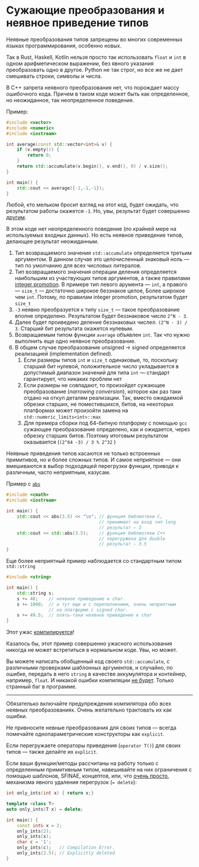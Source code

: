 # Сужающие преобразования и неявное приведение типов

Неявные преобразования типов запрещены во многих современных языках программирования, особенно новых.

Так в Rust, Haskell, Kotlin нельзя просто так использовать `float` и `int` в одном арифметическом выражении, без явного указания преобразовать одно в другое. Python не так строг, но все же не дает смешивать строки, символы и числа.

В С++ запрета неявного преобразования нет, что порождает массу ошибочного кода. Причем в таком коде может быть как определенное, но неожиданное, так неопределенное поведение.

Пример:

```C++
#include <vector>
#include <numeric>
#include <iostream>

int average(const std::vector<int>& v) {
    if (v.empty()) {
        return 0;
    }
    return std::accumulate(v.begin(), v.end(), 0) / v.size();
}

int main() {
    std::cout << average({-1,-1,-1});
}
```

Любой, кто мельком бросит взгляд на этот код, будет ожидать, что результатом работы окажется `-1`.
Но, увы, результат будет совершенно [другим](https://godbolt.org/z/6GEs4q).

В этом коде нет неопределенного поведение (по крайней мере на используемых входных данных). Но есть неявное приведение типов, делающее результат неожиданным.

1. Тип возвращаемого значения `std::accumulate` определяется третьим аргументом. В данном случае это целочисленный знаковый ноль — тип по умолчанию для всех числовых литералов.
2. Тип возвращаемого значения операции деления определяется наибольшим из участвующих типов аргументов, а также правилами [integer promotion](https://wiki.sei.cmu.edu/confluence/display/c/INT02-C.+Understand+integer+conversion+rules). В примере тип левого арумента — `int`, а правого — `size_t` — достаточно широкое беззнакое целое, Более широкое чем `int`. Потому, по правилам integer promotion, результатом будет `size_t`
3. `-3` неявно преобразуется к типу `size_t` — такое преобразование вполне определено. Результатом будет беззнаковое число `2^N - 3`.
4. Далее будет проиведено деление беззнаковых числел. `(2^N - 3) / 3`. Старший бит результата окажется нулевым.
5. Возвращаемым типом функции `average` объявлен `int`. Так что нужно выполнить еще одно неявное преобразование.
6. В общем случае преобразование unsigned -> signed определяется реализацией (implementation defined).
   1. Если размеры типов `int` и `size_t` одинаковые, то, поскольку старший бит нулевой, положительное число укладывается в допустимый диапазон значений для типа `int` — стандарт гарантирует, что никаких проблем нет
   2. Если размеры не совпадают, то произойдет сужающее преобразование (_narrowing conversion_), которое как раз таки отдано на откуп деталям реализации. Так, вместо ожидаемой обрезки старших, не поместившихся, битов, на некоторых платформах может произойти замена на `std::numeric_limits<int>::max`
   3. Для примера сборки под 64-битную платформу с помощью `gcc` сужающее преобразование определено, как и ожидается, через обрезку старших битов. Поэтому итоговым результатом оказывается (`(2^64 -3) / 3 % 2^32` )


Неявные приведения типов касаются не только встроенных примитивов, но и более сложных типов. И самое неприятное — они вмешиваются в выбор подходящей перегрузки функции, приводя к различным, часто неприятным, казусам.

Пример с [`abs`](https://godbolt.org/z/KbTza4)
```C++
#include <cmath>
#include <iostream>

int main() {
    std::cout << abs(3.5) << "\n"; // функция библиотеки С,
                                   // принимает на вход тип long
                                   // результат — 3
    std::cout << std::abs(3.5);    // функция библиотеки С++
                                   // перегружена для double
                                   // результат — 3.5
}
```

Еще более неприятный пример наблюдается со стандартным типом `std::string`

```C++
#include <string>

int main() {
    std::string s;
    s += 48;    // неявное приведение к char.
    s += 1000;  // а тут еще и с переполнением, очень неприятным
                // на платформе с signed char.
    s += 49.5;  // опять-таки неявное приведение к char
}
```
Этот ужас [компилируется](https://godbolt.org/z/K4WhTe)!

Казалось бы, этот пример совершенно ужасного использования никогда не может встретиться в нормальном коде. Увы, но может.

Вы можете написать обобщенный код своего `std::accumulate`, с различными проверками шаблонных аргументов, и случайно, по ошибке, передать в него `string` в качестве аккумулятора и контейнер, например, `float`. И никакой ошибки компиляции [не будет](https://godbolt.org/z/8Y7xe8). Только странный баг в программе.

---

Обязателько включайте предупреждения компилятора обо всех неявных преобразованиях. Очень желательно трактовать их как ошибки.

Не привносите невные преобразования для своих типов — всегда помечайте однопараметрические конструкторы как `explicit`.

Если перегружаете операторы приведения (`operator T()`) для своих типов — также делайте их `explicit`.

Если ваши функции/методы рассчитаны на работу только с определенным примитивным типом, навешивайте на них ограничения с помощью шаблонов, SFINAE, концептов, или, что [очень просто](https://godbolt.org/z/Yx1e3d), механизма явного удаления перегрузок (`= delete`):

```C++
int only_ints(int x) { return x;}

template <class T>
auto only_ints(T x) = delete;

int main() {
    const int& x = 2;
    only_ints(2);
    only_ints(x);
    char c = '1';
    only_ints(c);   // Compilation Error.
    only_ints(2.5); // Explicitly deleted
}
```
